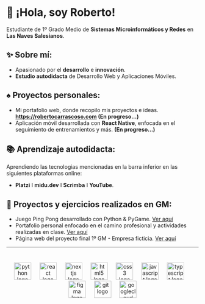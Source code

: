 # 👋 ¡Hola, soy Roberto!  
Estudiante de 1º Grado Medio de **Sistemas Microinformáticos y Redes** en **Las Naves Salesianos**.

## ✨ Sobre mí:
* Apasionado por el **desarrollo** e **innovación**.
* **Estudio autodidacta** de Desarrollo Web y Aplicaciones Móviles.

## ♠︎ Proyectos personales:  
* Mi portafolio web, donde recopilo mis proyectos e ideas. **https://robertocarrascoso.com (En progreso...)**
* Aplicación móvil desarrollada con **React Native**, enfocada en el seguimiento de entrenamientos y más. **(En progreso...)**

## 📚 Aprendizaje autodidacta:  
Aprendiendo las tecnologias mencionadas en la barra inferior en las siguientes plataformas online:  
* **Platzi** I **midu.dev** I **Scrimba** I **YouTube**.


## 🦈 Proyectos y ejercicios realizados en GM: 
* Juego Ping Pong desarrollado con Python & PyGame. [Ver aquí](https://github.com/robertocarrascoso/PingPong_RDI)
* Portafolio personal enfocado en el camino profesional y actividades realizadas en clase. [Ver aquí](https://bitacora-laboral-roberto-carrascoso.vercel.app/)
* Página web del proyecto final 1º GM - Empresa ficticia. [Ver aquí](https://orion-works.vercel.app/)

---

###
<br clear="both">

<div align="center">
  <img src="https://cdn.jsdelivr.net/gh/devicons/devicon/icons/python/python-original.svg" height="45" alt="python logo"  />
  <img width="14" />
  <img src="https://cdn.jsdelivr.net/gh/devicons/devicon/icons/react/react-original.svg" height="45" alt="react logo"  />
  <img width="14" />
  <img src="https://cdn.jsdelivr.net/gh/devicons/devicon/icons/nextjs/nextjs-original.svg" height="45" alt="nextjs logo"  />
  <img width="14" />
  <img src="https://cdn.jsdelivr.net/gh/devicons/devicon/icons/html5/html5-original.svg" height="45" alt="html5 logo"  />
  <img width="14" />
  <img src="https://cdn.jsdelivr.net/gh/devicons/devicon/icons/css3/css3-original.svg" height="45" alt="css3 logo"  />
  <img width="14" />
  <img src="https://cdn.jsdelivr.net/gh/devicons/devicon/icons/javascript/javascript-original.svg" height="45" alt="javascript logo"  />
  <img width="14" />
  <img src="https://cdn.jsdelivr.net/gh/devicons/devicon/icons/typescript/typescript-original.svg" height="45" alt="typescript logo"  />
  <img width="14" />
  <img src="https://cdn.jsdelivr.net/gh/devicons/devicon/icons/figma/figma-original.svg" height="45" alt="figma logo"  />
  <img width="14" />
  <img src="https://cdn.jsdelivr.net/gh/devicons/devicon/icons/git/git-original.svg" height="45" alt="git logo"  />
  <img width="14" />
  <img src="https://cdn.jsdelivr.net/gh/devicons/devicon/icons/googlecloud/googlecloud-original.svg" height="45" alt="googlecloud logo"  />
</div>